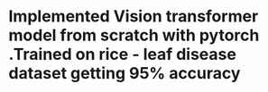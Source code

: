 # Implemented Vision transformer model from scratch with pytorch .Trained on rice - leaf disease dataset getting 95% accuracy
